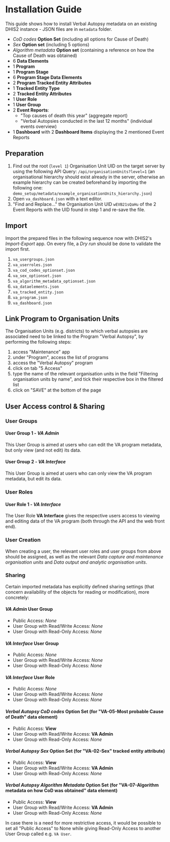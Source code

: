 # Installation Guide

This guide shows how to install Verbal Autopsy metadata on an existing DHIS2 instance - JSON files are in `metadata` folder.

- _CoD codes_ **Option Set** (including all options for Cause of Death)
- _Sex_ **Option set** (including 5 options)
- _Algorithm metadata_ **Option set** (containing a reference on how the Cause of Death was obtained)
- 6 **Data Elements**
- 1 **Program**
- 1 **Program Stage**
- 6 **Program Stage Data Elements**
- 2 **Program Tracked Entity Attributes**
- 1 **Tracked Entity Type**
- 2 **Tracked Entity Attributes**
- 1 **User Role**
- 1 **User Group**
- 2 **Event Reports**: 
	- "Top causes of death this year" (aggregate report) 
	- "Verbal Autopsies conducted in the last 12 months" (individual events overview)
- 1 **Dashboard** with 2 **Dashboard Items** displaying the 2 mentioned Event Reports

## Preparation

1. Find out the root (`level 1`) Organisation Unit UID on the target server by using the following API Query: `/api/organisationUnits?level=1` (an organisational hierarchy should exist already in the server, otherwise an example hierarchy can be created beforehand by importing the following one: `demo_setup/metadata/example_organisationUnits_hierarchy.json`)
2. Open `va_dashboard.json` with a text editor.
3. "Find and Replace..." the Organisation Unit UID `wEVB21sQaHu` of the 2 Event Reports with the UID found in step 1 and re-save the file.


## Import

Import the prepared files in the following sequence now with DHIS2's _Import-Export_ app.
On every file, a _Dry run_ should be done to validate the import first.

1. `va_usergroups.json` 
2. `va_userroles.json`
3. `va_cod_codes_optionset.json` 
4. `va_sex_optionset.json` 
5. `va_algorithm_metadata_optionset.json`
6. `va_dataelements.json`
7. `va_tracked_entity.json`
8. `va_program.json`
9. `va_dashboard.json`

## Link Program to Organisation Units

The Organisation Units (e.g. districts) to which verbal autopsies are associated need to be linked to the Program "Verbal Autopsy", by performing the following steps: 
1. access "Maintenance" app
2. under "Program", access the list of programs
3. access the "Verbal Autopsy" program
4. click on tab "5 Access"
5. type the name of the relevant organisation units in the field "Filtering organisation units by name", and tick their respective box in the filtered list
6. click on "SAVE" at the bottom of the page

## User Access control & Sharing

### User Groups

#### User Group 1 - _VA Admin_

This User Group is aimed at users who can edit the VA program metadata, but only view (and not edit) its data.

#### User Group 2 - _VA Interface_

This User Group is aimed at users who can only view the VA program metadata, but edit its data.

### User Roles

#### User Role 1 - _VA Interface_
The User Role **VA Interface** gives the respective users access to viewing and editing data of the VA program (both through the API and the web front end).

### User Creation

When creating a user, the relevant user roles and user groups from above should be assigned, as well as the relevant _Data capture and maintenance organisation units_ and _Data output and analytic organisation units_.

### Sharing

Certain imported metadata has explicitly defined sharing settings (that concern availability of the objects for reading or modification), more concretely:

#### _VA Admin_ User Group
  - Public Access: _None_
  - User Group with Read/Write Access: _None_
  - User Group with Read-Only Access: _None_
    
#### _VA Interface_ User Group
  - Public Access: _None_
  - User Group with Read/Write Access: _None_
  - User Group with Read-Only Access: _None_

#### _VA Interface_ User Role
- Public Access: _None_
- User Group with Read/Write Access: _None_
- User Group with Read-Only Access: _None_
  
#### _Verbal Autopsy CoD codes_ Option Set (for "VA-05-Most probable Cause of Death" data element)
 - Public Access: **View**
 - User Group with Read/Write Access: **VA Admin**
 - User Group with Read-Only Access: _None_

#### _Verbal Autopsy Sex_ Option Set (for "VA-02-Sex" tracked entity attribute)
  - Public Access: **View**
  - User Group with Read/Write Access: **VA Admin**
  - User Group with Read-Only Access: _None_

#### _Verbal Autopsy Algorithm Metadata_ Option Set (for "VA-07-Algorithm metadata on how CoD was obtained" data element)
  - Public Access: **View**
  - User Group with Read/Write Access: **VA Admin**
  - User Group with Read-Only Access: _None_

In case there is a need for more restrictive access, it would be possible to set all "Public Access" to None while giving Read-Only Access to another User Group called e.g. `VA User`.